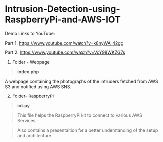 # Intrusion-Detection-using-RaspberryPi-and-AWS-IOT

Demo Links to YouTube:

Part 1: https://www.youtube.com/watch?v=k8nyWA_42gc

Part 2: https://www.youtube.com/watch?v=VcY98WKZG7s

1. Folder - Webpage
  
 > **index.php** 
  
  A webpage containing the photographs of the intruders fetched from AWS S3 and notified using AWS SNS.

2. Folder- RaspberryPi

 > **iot.py**
 
 >This file helps the RaspberryPi kit to connect to various AWS Services.
  
 >Also contains a presentaition for a better understanding of the setup and architecture.
